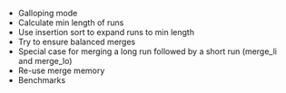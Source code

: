 * Galloping mode
* Calculate min length of runs
* Use insertion sort to expand runs to min length
* Try to ensure balanced merges
* Special case for merging a long run followed by a short run (merge_li and merge_lo)
* Re-use merge memory
* Benchmarks